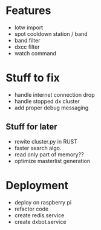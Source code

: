 Features
========
- lotw import
- spot cooldown station / band
- band filter
- dxcc filter
- watch command

Stuff to fix
============
- handle internet connection drop
- handle stopped dx cluster
- add proper debug messaging

Stuff for later
---------------
- rewite cluster.py in RUST
- faster search algo. 
- read only part of memory??
- optimize masterlist generation

Deployment
==========
- deploy on raspberry pi
- refactor code
- create redis.service
- create dxbot.service